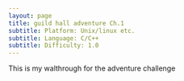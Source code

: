 ```yaml
---
layout: page
title: guild hall adventure Ch.1
subtitle: Platform: Unix/linux etc.
subtitle: Language: C/C++
subtitle: Difficulty: 1.0
---
```


This is my walthrough for the adventure challenge
